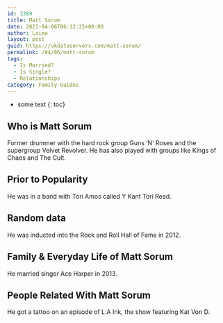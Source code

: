 ```yaml
---
id: 3389
title: Matt Sorum
date: 2021-04-06T06:12:25+00:00
author: Laima
layout: post
guid: https://ukdataservers.com/matt-sorum/
permalink: /04/06/matt-sorum
tags:
  - Is Married?
  - Is Single?
  - Relationships
category: Family Guides
---
```


* some text
{: toc}


## Who is Matt Sorum
                  
                  
                  
Former drummer with the hard rock group Guns &#8216;N&#8217; Roses and the supergroup Velvet Revolver. He has also played with groups like Kings of Chaos and The Cult.
                  
              
            
              
            
                
                
                
## Prior to Popularity
                  
                  
                  
He was in a band with Tori Amos called Y Kant Tori Read.
                  
              
            
              
            
                
                
                
## Random data
                  
                  
                  
He was inducted into the Rock and Roll Hall of Fame in 2012.
                  
              
            
              
            
                
                
                
## Family & Everyday Life of Matt Sorum
                  
                  
                  
He married singer Ace Harper in 2013.
                  
              
            
              
            
                
                
                
## People Related With Matt Sorum
                  
                  
                  
He got a tattoo on an episode of L.A Ink, the show featuring Kat Von D.
                  
              
            
              
            
                
              
            
              
              
            
            
              
            
          
          
          
